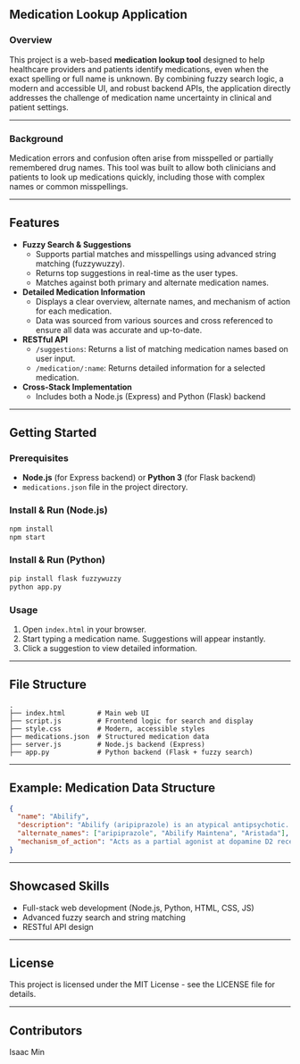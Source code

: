 
## Medication Lookup Application

### Overview

This project is a web-based **medication lookup tool** designed to help healthcare providers and patients identify medications, even when the exact spelling or full name is unknown. By combining fuzzy search logic, a modern and accessible UI, and robust backend APIs, the application directly addresses the challenge of medication name uncertainty in clinical and patient settings.

---

### Background

Medication errors and confusion often arise from misspelled or partially remembered drug names. This tool was built to allow both clinicians and patients to look up medications quickly, including those with complex names or common misspellings.

---

## Features

- **Fuzzy Search \& Suggestions**
    - Supports partial matches and misspellings using advanced string matching (fuzzywuzzy).
    - Returns top suggestions in real-time as the user types.
    - Matches against both primary and alternate medication names.
- **Detailed Medication Information**
    - Displays a clear overview, alternate names, and mechanism of action for each medication.
    - Data was sourced from various sources and cross referenced to ensure all data was accurate and up-to-date.
- **RESTful API**
    - `/suggestions`: Returns a list of matching medication names based on user input.
    - `/medication/:name`: Returns detailed information for a selected medication.
- **Cross-Stack Implementation**
    - Includes both a Node.js (Express) and Python (Flask) backend

---

## Getting Started

### Prerequisites

- **Node.js** (for Express backend) or **Python 3** (for Flask backend)
- `medications.json` file in the project directory.


### Install \& Run (Node.js)

```bash
npm install
npm start
```


### Install \& Run (Python)

```bash
pip install flask fuzzywuzzy
python app.py
```


### Usage

1. Open `index.html` in your browser.
2. Start typing a medication name. Suggestions will appear instantly.
3. Click a suggestion to view detailed information.

---

## File Structure

```
.
├── index.html        # Main web UI
├── script.js         # Frontend logic for search and display
├── style.css         # Modern, accessible styles
├── medications.json  # Structured medication data
├── server.js         # Node.js backend (Express)
├── app.py            # Python backend (Flask + fuzzy search)
```


---

## Example: Medication Data Structure

```json
{
  "name": "Abilify",
  "description": "Abilify (aripiprazole) is an atypical antipsychotic...",
  "alternate_names": ["aripiprazole", "Abilify Maintena", "Aristada"],
  "mechanism_of_action": "Acts as a partial agonist at dopamine D2 receptors..."
}
```


---

## Showcased Skills

- Full-stack web development (Node.js, Python, HTML, CSS, JS)
- Advanced fuzzy search and string matching
- RESTful API design

---

## License

This project is licensed under the MIT License - see the LICENSE file for details.

---

## Contributors
Isaac Min
